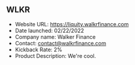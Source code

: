 ## WLKR
- Website URL: https://liquity.walkrfinance.com
- Date launched: 02/22/2022
- Company name: Walker Finance
- Contact: contact@walkrfinance.com
- Kickback Rate: 2%
- Product Description: We're cool.
